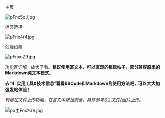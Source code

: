 主页

![pFnx5qJ.jpg](https://s11.ax1x.com/2024/01/27/pFnx5qJ.jpg)

标签选择

![pFnx4r4.jpg](https://s11.ax1x.com/2024/01/27/pFnx4r4.jpg)

创建投票

![pFnxoZ9.jpg](https://s11.ax1x.com/2024/01/27/pFnxoZ9.jpg)

功能区详解，放大了看。**建议使用富文本，可以直观的编辑帖子，部分兼容原来的Markdown纯文本模式**。

**去“4. 实用工具&技术信息”看看BBCode和Markdown的使用方法吧，可以大大加强发帖体验！**

*现增加文件上传功能，在富文本按钮前面，具体参考[3.2 文件/照片上传](/advanced/3.2.文件照片上传.html)。*

![po主Fnx2GV.jpg](https://s11.ax1x.com/2024/01/27/pFnx2GV.jpg)

